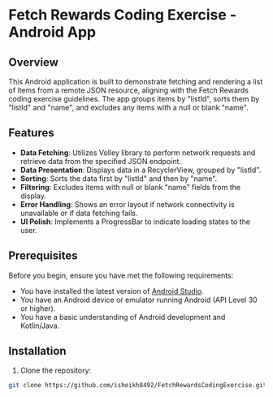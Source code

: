 # Fetch Rewards Coding Exercise - Android App

## Overview

This Android application is built to demonstrate fetching and rendering a list of items from a remote JSON resource, aligning with the Fetch Rewards coding exercise guidelines. The app groups items by "listId", sorts them by "listId" and "name", and excludes any items with a null or blank "name".

## Features

- **Data Fetching**: Utilizes Volley library to perform network requests and retrieve data from the specified JSON endpoint.
- **Data Presentation**: Displays data in a RecyclerView, grouped by "listId".
- **Sorting**: Sorts the data first by "listId" and then by "name".
- **Filtering**: Excludes items with null or blank "name" fields from the display.
- **Error Handling**: Shows an error layout if network connectivity is unavailable or if data fetching fails.
- **UI Polish**: Implements a ProgressBar to indicate loading states to the user.

## Prerequisites

Before you begin, ensure you have met the following requirements:
- You have installed the latest version of [Android Studio](https://developer.android.com/studio).
- You have an Android device or emulator running Android (API Level 30 or higher).
- You have a basic understanding of Android development and Kotlin/Java.

## Installation

1. Clone the repository:
```bash
git clone https://github.com/isheikh8492/FetchRewardsCodingExercise.git
